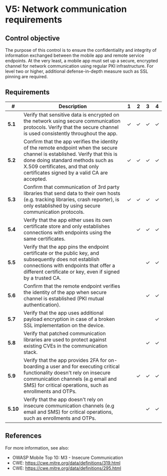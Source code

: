 # V5: Network communication requirements

## Control objective

The purpose of this control is to ensure the confidentiality and integrity of information exchanged between the mobile app and remote service endpoints. At the very least, a mobile app must set up a secure, encrypted channel for network communication using regular PKI infrastructure. For level two or higher, additional defense-in-depth measure such as SSL pinning are required.

## Requirements

| # | Description | 1 | 2 | 3 | 4 |
| --- | --- | --- | --- | --- | --- |
| **5.1** | Verify that sensitive data is encrypted on the network using secure communication protocols. Verify that the secure channel is used consistently throughout the app. | ✓ | ✓ | ✓ | ✓ |
| **5.2** | Confirm that the app verifies the identity of the remote endpoint when the secure channel is established. Verify that this is done doing standard methods such as X.509 certificates, and that only certificates signed by a valid CA are accepted. | ✓ | ✓ | ✓ | ✓ |
| **5.3** | Confirm that communication of 3rd party libraries that send data to their own hosts (e.g. tracking libraries, crash reporter), is only established by using secure communication protocols. | ✓ | ✓ | ✓ | ✓ |
| **5.4** | Verify that the app either uses its own certificate store and only establishes connections with endpoints using the same certificates. |   | ✓  | ✓ | ✓ |
| **5.5** | Verify that the app pins the endpoint certificate or the public key, and subsequently does not establish connections with endpoints that offer a different certificate or key, even if signed by a trusted CA. |   |   | ✓ | ✓ |
| **5.6** | Confirm that the remote endpoint verifies the identity of the app when secure channel is established (PKI mutual authentication). |   |   | ✓ | ✓ |
| **5.7** | Verify that the app uses additional payload encryption in case of a broken SSL implementation on the device. |   |   |  | ✓ |
| **5.8** | Verify that patched communication libraries are used to protect against existing CVEs in the communication stack. |   |   | ✓ | ✓ |
| **5.9** | Verify that the app provides 2FA for on-boarding a user and for executing critical functionality doesn't rely on insecure communication channels (e.g email and SMS) for critical operations, such as enrollments and OTPs. |   | ✓ | ✓ | ✓ |
| **5.10** | Verify that the app doesn't rely on insecure communication channels (e.g email and SMS) for critical operations, such as enrollments and OTPs. |   |  | ✓ | ✓ |

## References

For more information, see also:

- OWASP Mobile Top 10:  M3 - Insecure Communication
- CWE: https://cwe.mitre.org/data/definitions/319.html
- CWE: https://cwe.mitre.org/data/definitions/295.html
